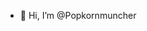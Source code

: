 - 👋 Hi, I’m @Popkornmuncher


<!---
Popkornmuncher/Popkornmuncher is a ✨ special ✨ repository because its `README.md` (this file) appears on your GitHub profile.
You can click the Preview link to take a look at your changes.
--->
